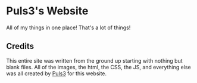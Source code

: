 # Puls3's Website
All of my things in one place! That's a lot of things!

## Credits
This entire site was written from the ground up starting with nothing but blank files. All of the images, the html, the CSS, the JS, and everything else was all created by [Puls3](https://github.com/Xer0-Puls3) for this website.
